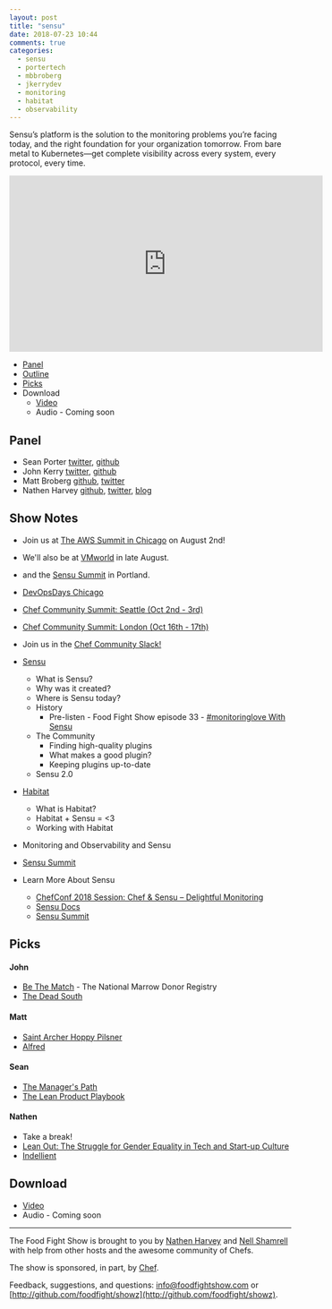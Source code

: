 ```yaml
---
layout: post
title: "sensu"
date: 2018-07-23 10:44
comments: true
categories: 
  - sensu
  - portertech
  - mbbroberg
  - jkerrydev
  - monitoring
  - habitat
  - observability
---
```


Sensu’s platform is the solution to the monitoring problems you’re facing today, and the right foundation for your organization tomorrow. From bare metal to Kubernetes—get complete visibility across every system, every protocol, every time.  

<iframe width="560" height="315" src="https://www.youtube.com/embed/o2vNz8WzdSg" frameborder="0" gesture="media" allow="encrypted-media" allowfullscreen></iframe>

* [Panel](/2018/07/sensu.html#panel)
* [Outline](/2018/07/sensu.html#outline)
* [Picks](/2018/07/sensu.html#picks)
* Download
  * [Video](http://youtu.be/o2vNz8WzdSg)
  * Audio - Coming soon

Panel<a name="panel"></a>
-----
* Sean Porter [twitter](https://twitter.com/portertech), [github](https://github.com/portertech)
* John Kerry [twitter](https://twitter.com/jkerrydev), [github](https://github.com/jkerry)
* Matt Broberg [github](https://github.com/mbbroberg), [twitter](https://twitter.com/mbbroberg)
* Nathen Harvey [github](http://github.com/nathenharvey), [twitter](http://twitter.com/nathenharvey), [blog](http://nathenharvey.com)

## Show Notes<a name="outline"></a>

* Join us at [The AWS Summit in Chicago](https://aws.amazon.com/summits/chicago/) on August 2nd!
* We'll also be at [VMworld](https://aws.amazon.com/summits/chicago/) in late August.
* and the [Sensu Summit](https://sensu.io/summit) in Portland.
* [DevOpsDays Chicago](https://www.devopsdays.org/events/2018-chicago/welcome/)
* [Chef Community Summit: Seattle (Oct 2nd - 3rd)](https://events.chef.io/events/seattle-chef-community-summit/)
* [Chef Community Summit: London (Oct 16th - 17th)](https://events.chef.io/events/chef-community-summit-europe-2018/)

* Join us in the [Chef Community Slack!](http://community-slack.chef.io/)

* [Sensu](https://sensu.io/)
  * What is Sensu?
  * Why was it created?
  * Where is Sensu today?
  * History
    * Pre-listen - Food Fight Show episode 33 - [\#monitoringlove With Sensu](http://foodfightshow.org/2012/12/monitoringlove-with-sensu.html)
  * The Community
    * Finding high-quality plugins
    * What makes a good plugin?
    * Keeping plugins up-to-date
  * Sensu 2.0
* [Habitat](https://www.habitat.sh/)
  * What is Habitat?
  * Habitat + Sensu = <3
  * Working with Habitat
* Monitoring and Observability and Sensu
* [Sensu Summit](https://sensu.io/summit)
* Learn More About Sensu
  * [ChefConf 2018 Session: Chef & Sensu – Delightful Monitoring](https://chefconf.chef.io/conf-resources/chefconf-2018-session-chef-sensu-delightful-monitoring/)
  * [Sensu Docs](https://docs.sensu.io/)
  * [Sensu Summit](https://sensu.io/summit)

Picks<a name="picks"></a>
-----

#### John

* [Be The Match](https://bethematch.org/) - The National Marrow Donor Registry
* [The Dead South](http://thedeadsouth.com/)

#### Matt

* [Saint Archer Hoppy Pilsner](https://www.beeradvocate.com/beer/profile/31407/225312/)
* [Alfred](https://www.alfredapp.com/)

#### Sean

* [The Manager's Path](https://www.amazon.com/Managers-Path-Leaders-Navigating-Growth/dp/1491973897)
* [The Lean Product Playbook](https://www.amazon.com/Lean-Product-Playbook-Innovate-Products/dp/1118960874/ref=sr_1_1?s=books&ie=UTF8&qid=1532714105&sr=1-1&keywords=the+lean+product+playbook)

#### Nathen

* Take a break!
* [Lean Out:  The Struggle for Gender Equality in Tech and Start-up Culture](http://www.orbooks.com/catalog/lean-out/)
* [Indellient](https://www.indellient.com/)



Download
--------
* [Video](http://youtu.be/o2vNz8WzdSg)
* Audio - Coming soon

<hr />

The Food Fight Show is brought to you by [Nathen Harvey](https://twitter.com/nathenharvey) and [Nell Shamrell](https://twitter.com/nellshamrell) with help from other hosts and the awesome community of Chefs.

The show is sponsored, in part, by [Chef](http://www.chef.io).

Feedback, suggestions, and questions:  [info@foodfightshow.com](mailto:info@foodfightshow.com) or  [http://github.com/foodfight/showz](http://github.com/foodfight/showz).

